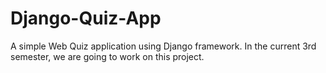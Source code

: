 # Django-Quiz-App
A simple Web Quiz application using Django framework.
In the current 3rd semester, we are going to work on this project.